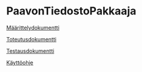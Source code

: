 # PaavonTiedostoPakkaaja

[Määrittelydokumentti]()

[Toteutusdokumentti]()

[Testausdokumentti]()

[Käyttöohje]()
